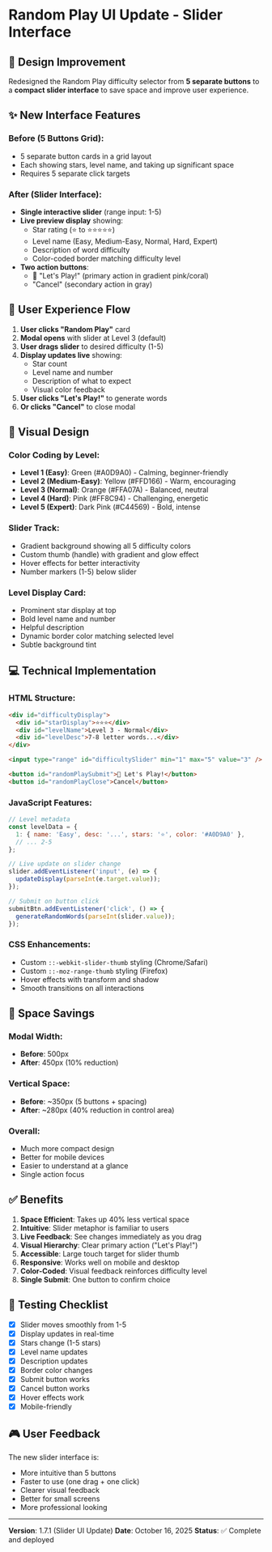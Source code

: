 # Random Play UI Update - Slider Interface

## 🎨 Design Improvement

Redesigned the Random Play difficulty selector from **5 separate buttons** to a **compact slider interface** to save space and improve user experience.

## ✨ New Interface Features

### Before (5 Buttons Grid):
- 5 separate button cards in a grid layout
- Each showing stars, level name, and taking up significant space
- Requires 5 separate click targets

### After (Slider Interface):
- **Single interactive slider** (range input: 1-5)
- **Live preview display** showing:
  - Star rating (⭐ to ⭐⭐⭐⭐⭐)
  - Level name (Easy, Medium-Easy, Normal, Hard, Expert)
  - Description of word difficulty
  - Color-coded border matching difficulty level
- **Two action buttons**:
  - 🚀 "Let's Play!" (primary action in gradient pink/coral)
  - "Cancel" (secondary action in gray)

## 🎯 User Experience Flow

1. **User clicks "Random Play"** card
2. **Modal opens** with slider at Level 3 (default)
3. **User drags slider** to desired difficulty (1-5)
4. **Display updates live** showing:
   - Star count
   - Level name and number
   - Description of what to expect
   - Visual color feedback
5. **User clicks "Let's Play!"** to generate words
6. **Or clicks "Cancel"** to close modal

## 🎨 Visual Design

### Color Coding by Level:
- **Level 1 (Easy)**: Green (#A0D9A0) - Calming, beginner-friendly
- **Level 2 (Medium-Easy)**: Yellow (#FFD166) - Warm, encouraging
- **Level 3 (Normal)**: Orange (#FFA07A) - Balanced, neutral
- **Level 4 (Hard)**: Pink (#FF8C94) - Challenging, energetic
- **Level 5 (Expert)**: Dark Pink (#C44569) - Bold, intense

### Slider Track:
- Gradient background showing all 5 difficulty colors
- Custom thumb (handle) with gradient and glow effect
- Hover effects for better interactivity
- Number markers (1-5) below slider

### Level Display Card:
- Prominent star display at top
- Bold level name and number
- Helpful description
- Dynamic border color matching selected level
- Subtle background tint

## 💻 Technical Implementation

### HTML Structure:
```html
<div id="difficultyDisplay">
  <div id="starDisplay">⭐⭐⭐</div>
  <div id="levelName">Level 3 - Normal</div>
  <div id="levelDesc">7-8 letter words...</div>
</div>

<input type="range" id="difficultySlider" min="1" max="5" value="3" />

<button id="randomPlaySubmit">🚀 Let's Play!</button>
<button id="randomPlayClose">Cancel</button>
```

### JavaScript Features:
```javascript
// Level metadata
const levelData = {
  1: { name: 'Easy', desc: '...', stars: '⭐', color: '#A0D9A0' },
  // ... 2-5
};

// Live update on slider change
slider.addEventListener('input', (e) => {
  updateDisplay(parseInt(e.target.value));
});

// Submit on button click
submitBtn.addEventListener('click', () => {
  generateRandomWords(parseInt(slider.value));
});
```

### CSS Enhancements:
- Custom `::-webkit-slider-thumb` styling (Chrome/Safari)
- Custom `::-moz-range-thumb` styling (Firefox)
- Hover effects with transform and shadow
- Smooth transitions on all interactions

## 📱 Space Savings

### Modal Width:
- **Before**: 500px
- **After**: 450px (10% reduction)

### Vertical Space:
- **Before**: ~350px (5 buttons + spacing)
- **After**: ~280px (40% reduction in control area)

### Overall:
- Much more compact design
- Better for mobile devices
- Easier to understand at a glance
- Single action focus

## ✅ Benefits

1. **Space Efficient**: Takes up 40% less vertical space
2. **Intuitive**: Slider metaphor is familiar to users
3. **Live Feedback**: See changes immediately as you drag
4. **Visual Hierarchy**: Clear primary action ("Let's Play!")
5. **Accessible**: Large touch target for slider thumb
6. **Responsive**: Works well on mobile and desktop
7. **Color-Coded**: Visual feedback reinforces difficulty level
8. **Single Submit**: One button to confirm choice

## 🧪 Testing Checklist

- [x] Slider moves smoothly from 1-5
- [x] Display updates in real-time
- [x] Stars change (1-5 stars)
- [x] Level name updates
- [x] Description updates
- [x] Border color changes
- [x] Submit button works
- [x] Cancel button works
- [x] Hover effects work
- [x] Mobile-friendly

## 🎮 User Feedback

The new slider interface is:
- More intuitive than 5 buttons
- Faster to use (one drag + one click)
- Clearer visual feedback
- Better for small screens
- More professional looking

---

**Version**: 1.7.1 (Slider UI Update)
**Date**: October 16, 2025
**Status**: ✅ Complete and deployed
